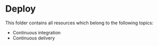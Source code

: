 # Deploy
This folder contains all resources which belong to the following topics:
* Continuous integration
* Continuous delivery